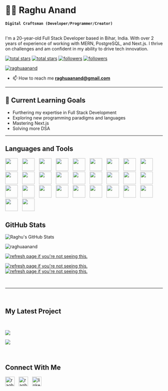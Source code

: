 <h1>🐱‍🚀 Raghu Anand</h1>  


**`Digital Craftsman (Developer/Programmer/Creator)`**  
<br />
<p align="left">
I'm a 20-year-old Full Stack Developer based in Bihar, India. With over 2 years of experience of working with MERN, PostgreSQL, and Next.js. I thrive on challenges and am confident in my ability to drive tech innovation.
</p>

<p align="left"> 
  <a href="https://github.com/raghuaanand?tab=repositories&sort=stargazers#gh-light-mode-only">
    <img alt="total stars" title="Total stars on GitHub" src="https://custom-icon-badges.demolab.com/github/stars/raghuaanand?color=3ea97d&style=for-the-badge&labelColor=40b682&logo=star#gh-light-mode-only"/></a>
  
  <a href="https://github.com/raghuaanand?tab=repositories&sort=stargazers#gh-dark-mode-only">
    <img alt="total stars" title="Total stars on GitHub" src="https://custom-icon-badges.demolab.com/github/stars/raghuaanand?color=c691e9&style=for-the-badge&labelColor=655489&logo=star#gh-dark-mode-only"/></a>
  
  <a href="https://github.com/raghuaanand?tab=followers#gh-light-mode-only">
    <img alt="followers" title="Follow me on Github" src="https://custom-icon-badges.demolab.com/github/followers/raghuaanand?color=2c4954&labelColor=2c3e50&style=for-the-badge&logo=person-add&label=Follow&logoColor=white#gh-light-mode-only"/></a>
    
  <a href="https://github.com/raghuaanand?tab=followers#gh-dark-mode-only">
    <img alt="followers" title="Follow me on Github" src="https://custom-icon-badges.demolab.com/github/followers/raghuaanand?color=f9e692&labelColor=f9e692&style=for-the-badge&logo=person-add&label=Follow&logoColor=white#gh-dark-mode-only"/></a>
</p>

<p align="left"> <a href="https://twitter.com/raghuaanand" target="blank"><img src="https://img.shields.io/twitter/follow/raghuaanand?logo=twitter&style=for-the-badge" alt="raghuaanand" /></a> </p>

- 📫 How to reach me **raghuaanand@gmail.com**
---

  ## 🌱 Current Learning Goals

- Furthering my expertise in Full Stack Development
- Exploring new programming paradigms and languages
- Mastering Next.js
- Solving more DSA
---
<h2>Languages and Tools</h2> 
<p align="left">
<img width="40px" style="padding-right: 10px;" src="https://skillicons.dev/icons?i=js"  />
<img width="40px" style="padding-right: 10px;" src="https://skillicons.dev/icons?i=html"  />
<img width="40px" style="padding-right: 10px;" src="https://skillicons.dev/icons?i=css"  />
<img width="40px" style="padding-right: 10px;" src="https://skillicons.dev/icons?i=bootstrap"  />
<img width="40px" style="padding-right: 10px;" src="https://skillicons.dev/icons?i=c"  />
<img width="40px" style="padding-right: 10px;" src="https://skillicons.dev/icons?i=cpp"  />
<img width="40px" style="padding-right: 10px;" src="https://skillicons.dev/icons?i=express"  />
<img width="40px" style="padding-right: 10px;" src="https://skillicons.dev/icons?i=figma"  />
<img width="40px" style="padding-right: 10px;" src="https://skillicons.dev/icons?i=git"  />
<img width="40px" style="padding-right: 10px;" src="https://skillicons.dev/icons?i=github"  />
<img width="40px" style="padding-right: 10px;" src="https://skillicons.dev/icons?i=java"  />
<img width="40px" style="padding-right: 10px;" src="https://skillicons.dev/icons?i=mongodb"  />
<img width="40px" style="padding-right: 10px;" src="https://skillicons.dev/icons?i=mysql"  />
<img width="40px" style="padding-right: 10px;" src="https://skillicons.dev/icons?i=postgres"  />
<img width="40px" style="padding-right: 10px;" src="https://skillicons.dev/icons?i=redis"  />
<img width="40px" style="padding-right: 10px;" src="https://skillicons.dev/icons?i=linux"  />
<img width="40px" style="padding-right: 10px;" src="https://skillicons.dev/icons?i=nextjs"  />
<img width="40px" style="padding-right: 10px;" src="https://skillicons.dev/icons?i=react"  />
<img width="40px" style="padding-right: 10px;" src="https://skillicons.dev/icons?i=tailwind"  />
<img width="40px" style="padding-right: 10px;" src="https://skillicons.dev/icons?i=vscode"  />
<img width="40px" style="padding-right: 10px;" src="https://skillicons.dev/icons?i=bash"  />
<img width="40px" style="padding-right: 10px;" src="https://skillicons.dev/icons?i=aws"  />
<img width="40px" style="padding-right: 10px;" src="https://skillicons.dev/icons?i=docker"  />
<img width="40px" style="padding-right: 10px;" src="https://skillicons.dev/icons?i=md"  />
<img width="40px" style="padding-right: 10px;" src="https://skillicons.dev/icons?i=nodejs"  />
<img width="40px" style="padding-right: 10px;" src="https://skillicons.dev/icons?i=postman"  />
<img width="40px" style="padding-right: 10px;" src="https://skillicons.dev/icons?i=prisma"  />
<img width="40px" style="padding-right: 10px;" src="https://skillicons.dev/icons?i=redux"  />
<img width="40px" style="padding-right: 10px;" src="https://skillicons.dev/icons?i=ts"  />

</p>

## GitHub Stats
![Raghu's GitHub Stats](https://github-readme-stats.vercel.app/api?username=raghuaanand&show_icons=true&hide_title=true&count_private=true&hide=prs&theme=dark)
<p><img align="center" src="https://github-readme-stats.vercel.app/api/top-langs?username=raghuaanand&show_icons=true&locale=en&layout=compact&theme=nightowl#gh-dark-mode-only" alt="raghuaanand" /></p>

<p><a href="https://github.com/raghuaanand#gh-dark-mode-only" target="_blank"><img align="center" src="https://github-readme-streak-stats-seven-chi.vercel.app?user=raghuaanand&theme=nightowl#gh-dark-mode-only" alt="refresh page if you're not seeing this." /></a>
  
<p><a href="https://github.com/raghuaanand#gh-dark-mode-only" target="_blank"><img align="center" src="https://github-readme-activity-graph.vercel.app/graph?username=raghuaanand&theme=nightowl#gh-dark-mode-only" alt="refresh page if you're not seeing this." /></a>
<a href="https://github.com/raghuaanand#gh-light-mode-only" target="_blank"><img align="center" src="https://github-readme-activity-graph.vercel.app/graph?username=raghuaanand&theme=vue#gh-light-mode-only" alt="refresh page if you're not seeing this." /></a></p>
<br/>

---

<br />
<h2>My Latest Project</h2> 
<br />
<p><a href="https://github.com/raghuaanand/Wallet-Pay#gh-dark-mode-only" target="_blank"><img align="center" src="https://github-readme-stats-git-master-raghuaanand.vercel.app/api/pin/?username=raghuaanand&repo=Wallet-Pay&theme=nightowl&show_owner=true#gh-dark-mode-only"/></a></p>
<p><a href="https://github.com/raghuaanand/Wallet-Pay#gh-light-mode-only" target="_blank"><img align="center" src="https://github-readme-stats-git-master-raghuaanand.vercel.app/api/pin/?username=raghuaanand&repo=Wallet-Pay&theme=vue&show_owner=true#gh-light-mode-only"/></a></p>
<br />

<h2>Connect With Me</h2> 
<p align="left">
<a href="https://twitter.com/raghuaanand" target="_blank"><img align="left" width="30px" style="padding-right:10px;" src="https://raw.githubusercontent.com/rahuldkjain/github-profile-readme-generator/master/src/images/icons/Social/twitter.svg" alt="raghuaanand" /></a>
<a href="https://instagram.com/raghuaanand" target="_blank"><img align="left" width="30px" style="padding-right:10px" src="https://raw.githubusercontent.com/rahuldkjain/github-profile-readme-generator/master/src/images/icons/Social/instagram.svg" alt="raghuaanand" /></a>
<a href="https://www.linkedin.com/in/raghuaanand/" target="_blank"><img align="left" alt="linkedin" width="30px" style="padding-right: 10px;" src="https://cdn.jsdelivr.net/gh/devicons/devicon/icons/linkedin/linkedin-original.svg" /></a>
</p>











